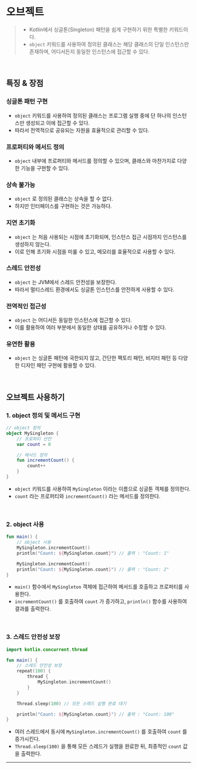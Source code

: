 # **오브젝트**
> - Kotlin에서 싱글톤(Singleton) 패턴을 쉽게 구현하기 위한 특별한 키워드이다.
> - `object` 키워드를 사용하여 정의된 클래스는 해당 클래스의 단일 인스턴스만 존재하며, 어디서든지 동일한 인스턴스에 접근할 수 있다.

<br>

## **특징 & 장점**
### 싱글톤 패턴 구현
- `object` 키워드를 사용하여 정의된 클래스는 프로그램 실행 중에 단 하나의 인스턴스만 생성되고 이에 접근할 수 있다.
- 따라서 전역적으로 공유되는 자원을 효율적으로 관리할 수 있다.

### 프로퍼티와 메서드 정의
- `object` 내부에 프로퍼티와 메서드를 정의할 수 있으며, 클래스와 마찬가지로 다양한 기능을 구현할 수 있다.

### 상속 불가능
- `object` 로 정의된 클래스는 상속을 할 수 없다.
- 하지만 인터페이스를 구현하는 것은 가능하다.

### 지연 초기화
- `object` 는 처음 사용되는 시점에 초기화되며, 인스턴스 접근 시점까지 인스턴스를 생성하지 않는다. 
- 이로 인해 초기화 시점을 미룰 수 있고, 메모리를 효율적으로 사용할 수 있다.

### 스레드 안전성
- `object` 는 JVM에서 스레드 안전성을 보장한다.
- 따라서 멀티스레드 환경에서도 싱글톤 인스턴스를 안전하게 사용할 수 있다.

### 전역적인 접근성
- `object` 는 어디서든 동일한 인스턴스에 접근할 수 있다.
- 이를 활용하여 여러 부분에서 동일한 상태를 공유하거나 수정할 수 있다.

### 유연한 활용
- `object` 는 싱글톤 패턴에 국한되지 않고, 간단한 팩토리 패턴, 비지터 패턴 등 다양한 디자인 패턴 구현에 활용할 수 있다.

<br>

## **오브젝트 사용하기**
### 1. object 정의 및 메서드 구현
```kotlin
// object 정의
object MySingleton {
    // 프로퍼티 선언
    var count = 0

    // 메서드 정의
    fun incrementCount() {
        count++
    }
}
```
- `object` 키워드를 사용하여 `MySingleton` 이라는 이름으로 싱글톤 객체를 정의한다.
- `count` 라는 프로퍼티와 `incrementCount()` 라는 메서드를 정의한다.

<br>

### 2. object 사용
```kotlin
fun main() {
    // object 사용
    MySingleton.incrementCount()
    println("Count: ${MySingleton.count}") // 출력 : "Count: 1"

    MySingleton.incrementCount()
    println("Count: ${MySingleton.count}") // 출력 : "Count: 2"
}
```
- `main()` 함수에서 `MySingleton` 객체에 접근하여 메서드를 호출하고 프로퍼티를 사용한다.
- `incrementCount()` 를 호출하여 `count` 가 증가하고, `println()` 함수를 사용하여 결과를 출력한다.

<br>

### 3. 스레드 안전성 보장
```kotlin
import kotlin.concurrent.thread

fun main() {
    // 스레드 안전성 보장
    repeat(100) {
        thread {
            MySingleton.incrementCount()
        }
    }

    Thread.sleep(100) // 모든 스레드 실행 완료 대기

    println("Count: ${MySingleton.count}") // 출력 : "Count: 100"
}
```
- 여러 스레드에서 동시에 `MySingleton.incrementCount()` 를 호출하여 `count` 를 증가시킨다.
- `Thread.sleep(100)` 을 통해 모든 스레드가 실행을 완료한 뒤, 최종적인 `count` 값을 출력한다.

***